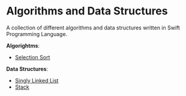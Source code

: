 # Algorithms and Data Structures

A collection of different algorithms and data structures written in Swift Programming Language.

**Algorightms**:
- [Selection Sort](https://github.com/Vitalii-Ivashchenko/Algorithms-and-DataStructures/blob/main/Algorithms/SelectionSort.playground/Contents.swift)

**Data Structures**: 
- [Singly Linked List](https://github.com/Vitalii-Ivashchenko/Algorithms-and-DataStructures/blob/main/Data%20Structures/SinglyLinkedList.playground/Contents.swift)
- [Stack](https://github.com/Vitalii-Ivashchenko/Algorithms-and-DataStructures/blob/main/Data%20Structures/Stack.playground/Contents.swift)
